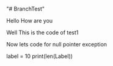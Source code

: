 "# BranchTest"

Hello How are you

Well This is the code of test1

Now lets code for null pointer exception

<!-- Adding a number for the label -->

label = 10
print(len(Label))

